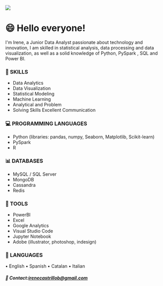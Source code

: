 
![](https://i.ibb.co/q7gk9cv/nasa-Q1p7bh3-SHj8-unsplash.jpg)

# 😄 Hello everyone! 

I'm Irene, a Junior Data Analyst passionate about technology and innovation, I am skilled in statistical analysis, data processing and data visualization, as well as a solid knowledge of Python, PySpark , SQL and Power BI.

### 🌱 SKILLS
- Data Analytics
- Data Visualization
- Statistical Modeling
- Machine Learning
- Analytical and Problem
- Solving Skills
   Excellent Communication

###  💻 PROGRAMMING LANGUAGES
- Python (libraries: pandas, numpy, Seaborn, Matplotlib, Scikit-learn)
- PySpark
- R

### 📊 DATABASES
- MySQL / SQL Server
- MongoDB
- Cassandra
- Redis

###  🔧 TOOLS
- PowerBI
- Excel
- Google Analytics
- Visual Studio Code
- Jupyter Notebook
- Adobe (illustrator, photoshop, indesign)

###  💬 LANGUAGES
• English 
• Spanish 
• Catalan
• Italian 

#####  📧 Contact:irenecastrillob@gmail.com


